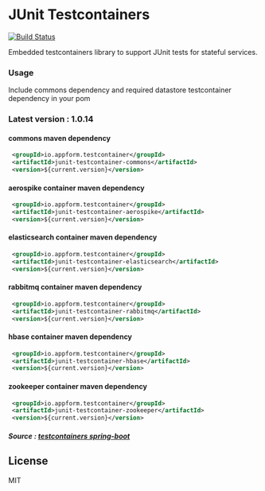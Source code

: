 # JUnit Testcontainers


[![Build Status](https://travis-ci.org/appform-io/junit-testcontainer.svg?branch=master)](https://travis-ci.org/appform-io/junit-testcontainer)

Embedded testcontainers library to support JUnit tests for stateful services.

### Usage
Include commons dependency and required datastore testcontainer dependency in your pom

### Latest version : 1.0.14
#### commons maven dependency
```xml
 <groupId>io.appform.testcontainer</groupId>
 <artifactId>junit-testcontainer-commons</artifactId>
 <version>${current.version}</version>
```

#### aerospike container maven dependency
```xml
 <groupId>io.appform.testcontainer</groupId>
 <artifactId>junit-testcontainer-aerospike</artifactId>
 <version>${current.version}</version>
```

#### elasticsearch container maven dependency

```xml
 <groupId>io.appform.testcontainer</groupId>
 <artifactId>junit-testcontainer-elasticsearch</artifactId>
 <version>${current.version}</version>
```

#### rabbitmq container maven dependency

```xml
 <groupId>io.appform.testcontainer</groupId>
 <artifactId>junit-testcontainer-rabbitmq</artifactId>
 <version>${current.version}</version>
```

#### hbase container maven dependency

```xml
 <groupId>io.appform.testcontainer</groupId>
 <artifactId>junit-testcontainer-hbase</artifactId>
 <version>${current.version}</version>
```

#### zookeeper container maven dependency

```xml
 <groupId>io.appform.testcontainer</groupId>
 <artifactId>junit-testcontainer-zookeeper</artifactId>
 <version>${current.version}</version>
```

#####  Source : [testcontainers spring-boot]


License
----

MIT


   [testcontainers spring-boot]: <https://github.com/testcontainers/testcontainers-spring-boot>
   
